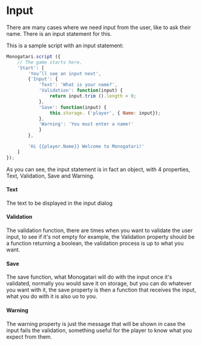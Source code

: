 # Input

There are many cases where we need input from the user, like to ask their name. There is an input statement for this.

This is a sample script with an input statement:

```javascript
Monogatari.script ({
    // The game starts here.
    'Start': [
        'You’ll see an input next',
        {'Input': {
            'Text': 'What is your name?',
            'Validation': function(input) {
                return input.trim ().length > 0;
            },
            'Save': function(input) {
                this.storage. ('player', { Name: input});
            },
            'Warning': 'You must enter a name!'
            }
        },

        'Hi {{player.Name}} Welcome to Monogatari!'
    ]
});
```

As you can see, the input statement is in fact an object, with 4 properties, Text, Validation, Save and Warning.

#### Text

The text to be displayed in the input dialog

#### Validation

The validation function, there are times when you want to validate the user input, to see if it's not empty for example, the Validation property should be a function returning a boolean, the validation process is up to what you want.

#### Save

The save function, what Monogatari will do with the input once it's validated, normally you would save it on storage, but you can do whatever you want with it, the save property is then a function that receives the input, what you do with it is also uo to you.

#### Warning

The warning property is just the message that will be shown in case the input fails the validation, something useful for the player to know what you expect from them.

